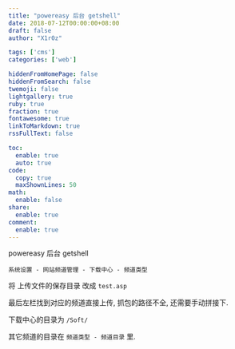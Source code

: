 ```yaml
---
title: "powereasy 后台 getshell"
date: 2018-07-12T00:00:00+08:00
draft: false
author: "X1r0z"

tags: ['cms']
categories: ['web']

hiddenFromHomePage: false
hiddenFromSearch: false
twemoji: false
lightgallery: true
ruby: true
fraction: true
fontawesome: true
linkToMarkdown: true
rssFullText: false

toc:
  enable: true
  auto: true
code:
  copy: true
  maxShownLines: 50
math:
  enable: false
share:
  enable: true
comment:
  enable: true
---
```



powereasy 后台 getshell

<!--more-->

`系统设置 - 网站频道管理 - 下载中心 - 频道类型`

将 上传文件的保存目录 改成 `test.asp`

最后左栏找到对应的频道直接上传, 抓包的路径不全, 还需要手动拼接下.

下载中心的目录为 `/Soft/`

其它频道的目录在 `频道类型 - 频道目录` 里.